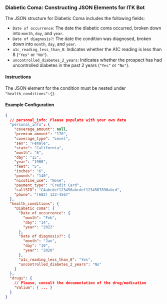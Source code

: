 ### Diabetic Coma: Constructing JSON Elements for ITK Bot

The JSON structure for Diabetic Coma includes the following fields:

- `Date of occurrence`: The date the diabetic coma occurred, broken down into `month`, `day`, and `year`.
- `Date of diagnosis?`: The date the condition was diagnosed, broken down into `month`, `day`, and `year`.
- `a1c_reading_less_than_8`: Indicates whether the A1C reading is less than 8 (`"Yes"` or `"No"`).
- `uncontrolled_diabetes_2_years`: Indicates whether the prospect has had uncontrolled diabetes in the past 2 years (`"Yes"` or `"No"`).

#### Instructions

The JSON element for the condition must be nested under `"health_conditions":{}`.

#### Example Configuration

```json
{
  // personal_info: Please populate with your own data
  "personal_info": {
    "coverage_amount": null,
    "premium_amount": "170",
    "coverage_type": "Level",
    "sex": "Female",
    "state": "California",
    "month": "6",
    "day": "15",
    "year": "1980",
    "feet": "5",
    "inches": "6",
    "pounds": "140",
    "nicotine_use": "None",
    "payment_type": "Credit Card",
    "callSID": "CAabcdef123456abcdef1234567890abcd",
    "phone": "(602) 123-4567"
  },
  "health_conditions": {
    "Diabetic coma": {
      "Date of occurrence": {
        "month": "Feb",
        "day": "14",
        "year": "2022"
      },
      "Date of diagnosis?": {
        "month": "Jan",
        "day": "10",
        "year": "2020"
      },
      "a1c_reading_less_than_8": "Yes",
      "uncontrolled_diabetes_2_years": "No"
    }
  },
  "drugs": {
    // Please, consult the documentation of the drug/medication
    "Valium": { ... }
  }
}
```
